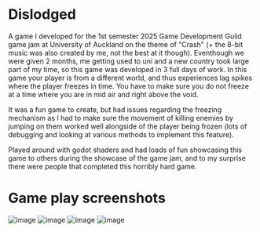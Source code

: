 # Dislodged
A game I developed for the 1st semester 2025 Game Development Guild game jam at University of Auckland on the theme of "Crash" (+ the 8-bit music was also created by me, not the best at it though). Eventhough we were given 2 months, me getting used to uni and a new country took large part of my time, so this game was developed in 3 full days of work.
In this game your player is from a different world, and thus experiences lag spikes where the player freezes in time. You have to make sure you do not freeze at a time where you are in mid air and right above the void.

It was a fun game to create, but had issues regarding the freezing mechanism as I had to make sure the movement of killing enemies by jumping on them worked well alongside of the player being frozen (lots of debugging and looking at various methods to implement this feature).

Played around with godot shaders and had loads of fun showcasing this game to others during the showcase of the game jam, and to my surprise there were people that completed this horribly hard game.

# Game play screenshots
![image](https://github.com/user-attachments/assets/0536ce6f-88d3-4650-8725-1ad1754b499b)
![image](https://github.com/user-attachments/assets/b90ba216-146d-4b86-97c7-9a50411db723)
![image](https://github.com/user-attachments/assets/2faaa98f-f212-4dc1-b815-e2de041411f8)
![image](https://github.com/user-attachments/assets/4c272aca-0905-4eb7-a60f-18b823ba965c)


